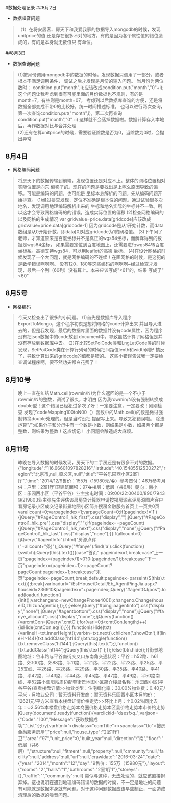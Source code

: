 #数据处理记录
##8月2日
+ 数据噪音问题
> （1）在将安居客、房天下和我爱我家的数据导入mongodb的时候，发现unitprice的值
   还是存在很多不对的地方，有的是因为各个属性值的错位造成的，有的是本身就无数值只
>  有单位。

##8月3日
+ 数据查询问题
> (1)按月份调用mongodb中的数据的时候，发现数据只调用了一部分，或者根本不满足调用条件，
  调试之后才发现是月份的输入问题。
  当月份为两位数时：
  condition.put("month",i);应该改成condition.put("month","0"+i); 
>  这个问题让我考虑到很有可能里面的月份数据也不规则，有的是month=7，有些则是month=07，
>  考虑到以后数据库查询的方便，还是将数据全部变成不带0的比较好，统一时间描述标准。 
>  也可以进行两次查询，第一次查询condition.put("month",i)，第二次再查询condition.put("month","0"+i)
>  这样就不会落掉数据啦。数据计算存入本地后，再作数据对比与合并处理  
> (2)还有在算unitprice的时候，需要验证除数是否为0，当除数为0时，会抛出异常

## 8月4日
+ 网格编码问题
> 将房天下的数据传输到前端，发现位置还是对应不上。整体的网格位置相对实际位置是向东
> 偏移了的。现在的问题是要找出是上呢么原因导致的偏移。可能是编码的问题，也可能是
> 坐标本身解析的问题。先从编码问题开始排查。
> (1)经过排查发现，定位不准确是根本性的问题。通过试验很多次地名，发现调用地理编码解析出来的
>  坐标和地名实际的坐标并不一致。所以这才会导致网格编码的的错误，造成实际位置的偏移
> (2)检查网格编码的以及网格的生成情况
> var gridvalue=price.data[gridcode]应该改成gridvalue=price.data[gridcode-1]
> 因为gridcode是从1开始计数，而data数组是从0开始计数，即data[0]对应gridcode为1的网格值。
> (3)下午问了老师，才知道原来是百度坐标并不是真正的wgs84坐标，而解译得到的数据是wgs84坐标，
> 如果需要定位到百度地图上，还需要进行wgs84转百度坐标系。高德支持wgs84，可以用leaflet的高德
> 坐标。
> (4)在设计网格的时候发现了一个大问题，就是网格编码的不连续！在画网格的时候，是这犯的是数学错误啊啊啊。
> 没有120、180等这些编码的啊啊啊~经过检查才发现，最后一个列（60列）没有算上。本来应该写成"<61"的，结果
> 写成了"<60"

## 8月5号
+ 网格编码
> 今天又检查出了很多的小问题。
> (1)首先是数据库导入程序ExportToMongo，这个程序初衷是想将网格的code计算出来
> 并且导入进去的，但是我发现，最后的数据库里面的数据并没有code属性，因为程序没有把json数据中的code放到
> document中，导致虽然计算了网格但是并没有存放到数据库中去。
>(2)在比较SetPoiCode类和LngLatCode类的时候发现，SetPoiCode类在计算行列号的时候把间距值lenth和width刚好
> 搞反了，导致计算出来的gridcode的值都是错的。
> 这些小错误告诫我一定要检查调试程序啊，要不然功夫都白花费了！

## 8月10号
>晚上一直在纠结Math.ceil(rowmin/N)为什么返回的是一个不小于rowmin/N的整数，调试了很久，才明白
>因为我rowmin/N没有强制转换成double型！这个错误已经犯过多次了呀！一定要注意，一定要改！刚刚检查
>发现了codeMapping100toN00（）函数中的Math.ceil()的数是做过强制转换double处理的。但是当时没把
>提醒写上来。导致又犯错误啦。
>除法运算"/":如果分子和分母中有一个数是小数，则结果是小数，如果两个都是整数，则结果为整数！这点切记！
>小问题会酿造成大麻烦。

## 8月11号
>昨晚在导入数据的时候发现，房天下的二手房还是有很多不对的数据。
> {"longitude":"116.66601097828216","latitude":"40.15485512530272","region":"北京市,null,顺义区,null","title":"平谷乐园西小区2室1厅","time":"2014/12/9售价：155万（15980元/�）参考首付：46万参考月供：户型：2室1厅1卫建筑面积：97�楼层：低层（共6层）朝向：南小区：乐园西小区（平谷平谷）业主接电时间：09:00/22:00400/890/7943转219803业主张先生评估该房房贷计算器申请按揭房源点评房源图片客户看房记录小区成交记录街景地图小区简介搜房金融服务首页上一页共0页varallcount=0;varpageindex=1;varpageCount=0;if(pageindex!='1'){jQuery(\"#PageControl1_hlk_first\").css(\"display\",\"\");jQuery(\"#PageControl1_hlk_pre\").css(\"display\",\"\");if(pageindex==pageCount){jQuery(\"#PageControl1_hlk_next\").css(\"display\",\"none\");jQuery(\"#PageControl1_hlk_last\").css(\"display\",\"none\");}}if(allcount>0){jQuery(\"#agentInfo\").html(\"房源点评(\"+allcount+\"条)\");jQuery(\"#fanye\").find('a').click(function(){switch(jQuery(this).text()){case\"首页\":pageindex=1;break;case\"上一页\":pageindex=(pageindex/1)<0?0:(pageindex/1);break;case\"下一页\":pageindex=(pageindex+1)>=pageCount?pageCount:pageindex+1;break;case\"末页\":pageindex=pageCount;break;default:pageindex=parseInt($(this).text());break}varloadurl=\"/EsfHouse/Detail/Eb_AgentPingJia.aspx?houseid=236910&pageindex=\"+pageindex;jQuery(\"#agentGJ/pos\").load(loadurl,function(){init();varchangeno=newChangePhone400();changeno.Change(houseID,zhizunAgentid);});});}else{jQuery(\"#pingjiaagentinfo\").css(\"display\",\"none\");jQuery(\"#agentbottom\").css(\"display\",\"none\");jQuery(\"#fanye_allcount\").css(\"display\",\"none\");}jQuery(function(){varcmtCon=jQuery('.cmtC');for(vari=0;i<cmtCon.length;i++){isHide(cmtCon.eq(i));}});functionisHide(txt){varlineH=txt.innerHeight();varbtn=txt.next().children('.showBtn');if(lineH>144){txt.addClass('ht144');btn.toggle(function(){txt.removeClass('ht144');jQuery(this).text('');},function(){txt.addClass('ht144');jQuery(this).text('');});}else{btn.hide();}}街景地图地址：谷丰路与平谷南街交叉口东南角交通状况：平谷：h52路、h61路、郊100路、郊88路、平11路、平21路、平22路、平23路、平25路、平25支线、平26路、平28路、平29路、平30路、平35路、平40路、平41路、平42路、平43路、平44路、平45路、平47路、平49路、平50路南线、平52路小渔阳站周边配套街景地图小区简介楼盘名称：乐园西小区(平谷平谷)查看楼盘详情&gt;&gt;物业类型：住宅绿化率：30.00%物业费：0.40元/平米・月物业公司：暂无资料开发商：暂无资料乐园西小区本月均价：12621元/平方米查看本楼盘详情价格走势&gt;&gt;环比上月：↑0.02%同比去年：↓2.56%本楼盘价格走势本商圈价格走势本区县价格走势本市价格走势jQuery(document).ready(function(){varclickid='dsesfxq_';varjson={\"Code\":\"100\",\"Message\":\"获取数据成功\",\"List\":};try{varhtml='<divclass=\"comTitle\"><spanclass=\"ttc\">搜房金融服务房屋","price":null,"house_type":"2室1厅1卫","area":"97","unit_price":0,"built_year":null,"direction":"南","floor":"低层（共6层）","structure":null,"fitment":null,"property":null,"cmmunity":null,"facility":null,"address":null,"url":null,"crawldate":"2016-03-24","date":{"year":"2014","month":"12","day":"9售价：155万（15980元"},"layout":{"rooms":"2","halls":"1","bathrooms":"2室1厅1"},"storeys":{},"traffic":"","community":null}
> 类似与这种，无法处理的，就应该直接摒弃掉。这也说明在遇到地理编码错误的数据的时候，不一定是地址的问题
> 有可能就是数据本身就有问题。对于这种问题数据应该早些制止，一面造成清理后的数据的噪音问题。

  
  